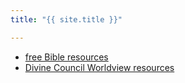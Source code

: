 ```yaml
---
title: "{{ site.title }}"

---
```


- [free Bible resources](./bible_resources.md)
- [Divine Council Worldview resources](./divine_council.md)
